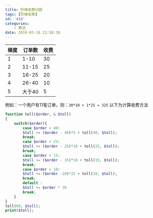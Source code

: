 ```yaml
---
title: 阶梯收费问题
tags: [阶梯收费]
id: '418'
categories:
    - 算法
date: 2019-03-18 22:58:38
---
```


梯度 | 订单数 | 收费 
---- | --- | ---
1    | 1-10  | 30
2 |  11-15 | 25
3 |  16-25 | 20
4 |  26-40 | 10
5 |  大于40 | 5


例如：一个用户有11笔订单，则：`30*10 + 1*25 = 325` 以下为计算收费方法

```php
function toll($order, & $toll)
{
    switch($order){
        case $order > 40:
        $toll += ($order - 40)*5 + toll(40, $toll);
        break;
        case $order > 25:
        $toll += ($order - 25)*10 + toll(25, $toll);
        break;
        case $order > 15:
        $toll += ($order - 15)*10 + toll(15, $toll);
        break;
        case $order > 10:
        $toll += ($order -10)*25 + toll(10, $toll);
        break;
        default :
        $toll += $order * 30
        break;
    }
}
toll(60, $toll);
print($toll);
```